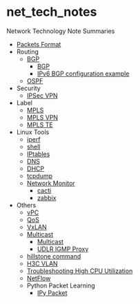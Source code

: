 # net_tech_notes
Network Technology Note Summaries
- [Packets Format](http://www.023wg.com/message/message/cd_feature_cover.html "Packets Format")
- Routing
    - [BGP](https://github.com/Minions1128/net_tech_notes/tree/master/BGP "BGP")
        - [BGP](https://github.com/Minions1128/net_tech_notes/blob/master/BGP/BGP.md)
        - [IPv6 BGP configuration example](https://github.com/Minions1128/net_tech_notes/blob/master/BGP/IPv6%20BGP.md)
    - [OSPF](https://github.com/Minions1128/net_tech_notes/blob/master/OSPF.md "OSPF")
- Security
    - [IPSec VPN](https://github.com/Minions1128/net_tech_notes/blob/master/IPSec%20VPN.md)
- Label
    - [MPLS](https://github.com/Minions1128/net_tech_notes/blob/master/MPLS/MPLS.md)
    - [MPLS VPN](https://github.com/Minions1128/net_tech_notes/blob/master/MPLS/MPLS.VPN.md)
    - [MPLS TE](https://github.com/Minions1128/net_tech_notes/blob/master/MPLS/MPLS.TE.md)
- Linux Tools
    - [iperf](https://github.com/Minions1128/net_tech_notes/blob/master/Linux/iperf.md "iperf")
    - [shell](https://github.com/Minions1128/net_tech_notes/blob/master/Linux/Shell.md "shell")
    - [IPtables](https://github.com/Minions1128/net_tech_notes/blob/master/Linux/IPtables.md "IPtables")
    - [DNS](https://github.com/Minions1128/net_tech_notes/blob/master/Linux/DNS.md "DNS")
    - [DHCP](https://github.com/Minions1128/net_tech_notes/blob/master/Linux/DHCP.md "DHCP")
    - [tcpdump](https://github.com/Minions1128/net_tech_notes/blob/master/Linux/tcpdump.md "tcpdump")
    - [Network Monitor](https://github.com/Minions1128/net_tech_notes/tree/master/Linux/Monitoring)
        - [cacti](https://github.com/Minions1128/net_tech_notes/blob/master/Linux/Monitoring/cacti.md "cacti")
        - [zabbix](https://github.com/Minions1128/net_tech_notes/blob/master/Linux/Monitoring/zabbix.md "zabbix")
- Others
    - [vPC](https://github.com/Minions1128/net_tech_notes/tree/master/vPC "vPC")
    - [QoS](https://github.com/Minions1128/net_tech_notes/blob/master/QoS.md "QoS")
    - [VxLAN](https://github.com/Minions1128/net_tech_notes/tree/master/vxlan "VxLAN")
    - [Multicast](https://github.com/Minions1128/net_tech_notes/tree/master/Multicast "Multicast")
        - [Multicast](https://github.com/Minions1128/net_tech_notes/blob/master/Multicast/Multicast.md)
        - [UDLR IGMP Proxy](https://github.com/Minions1128/net_tech_notes/blob/master/Multicast/UDLR%20IGMP%20Proxy.md)
    - [hillstone command](https://github.com/Minions1128/net_tech_notes/blob/master/hillstone%20command.md "hillstone command")
    - [H3C VLAN](https://github.com/Minions1128/net_tech_notes/blob/master/VLAN.md "H3C VLAN")
    - [Troubleshooting High CPU Utilization](https://www.cisco.com/c/en/us/td/docs/switches/lan/catalyst3750/software/troubleshooting/cpu_util.html "Troubleshooting High CPU Utilization")
    - [NetFlow](https://github.com/Minions1128/net_tech_notes/blob/master/NetFlow.md "NetFlow")
    - Python Packet Learning
        - [IPy Packet](https://github.com/Minions1128/net_tech_notes/blob/master/Python%20Packet/IPy.py "IP地址计算的Python包")

